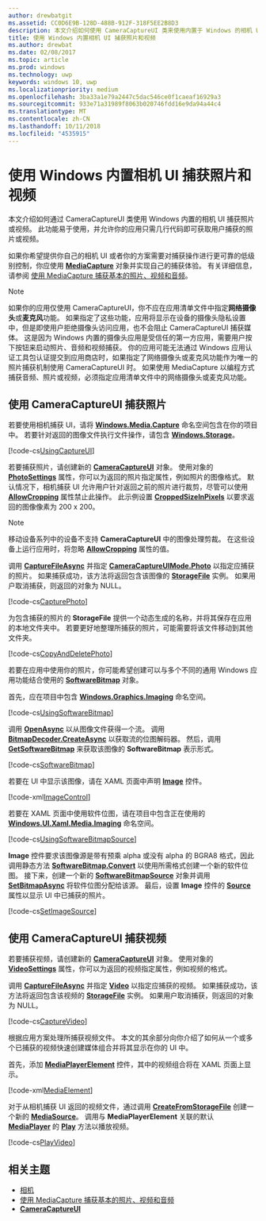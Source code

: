 ```yaml
---
author: drewbatgit
ms.assetid: CC0D6E9B-128D-488B-912F-318F5EE2B8D3
description: 本文介绍如何使用 CameraCaptureUI 类来使用内置于 Windows 的相机 UI 捕获照片或视频。
title: 使用 Windows 内置相机 UI 捕获照片和视频
ms.author: drewbat
ms.date: 02/08/2017
ms.topic: article
ms.prod: windows
ms.technology: uwp
keywords: windows 10, uwp
ms.localizationpriority: medium
ms.openlocfilehash: 3ba33a1e79a2447c5dac546ce0f1caeaf16929a3
ms.sourcegitcommit: 933e71a31989f8063b020746fdd16e9da94a44c4
ms.translationtype: MT
ms.contentlocale: zh-CN
ms.lasthandoff: 10/11/2018
ms.locfileid: "4535915"
---
```

# <a name="capture-photos-and-video-with-windows-built-in-camera-ui"></a>使用 Windows 内置相机 UI 捕获照片和视频



本文介绍如何通过 CameraCaptureUI 类使用 Windows 内置的相机 UI 捕获照片或视频。 此功能易于使用，并允许你的应用只需几行代码即可获取用户捕获的照片或视频。

如果你希望提供你自己的相机 UI 或者你的方案需要对捕获操作进行更可靠的低级别控制，你应使用 [**MediaCapture**](https://msdn.microsoft.com/library/windows/apps/br241124) 对象并实现自己的捕获体验。 有关详细信息，请参阅 [使用 MediaCapture 捕获基本的照片、视频和音频](basic-photo-video-and-audio-capture-with-MediaCapture.md)。

> [!NOTE]
> 如果你的应用仅使用 CameraCaptureUI，你不应在应用清单文件中指定**网络摄像头**或**麦克风**功能。 如果指定了这些功能，应用将显示在设备的摄像头隐私设置中，但是即使用户拒绝摄像头访问应用，也不会阻止 CameraCaptureUI 捕获媒体。 这是因为 Windows 内置的摄像头应用是受信任的第一方应用，需要用户按下按钮来启动照片、音频和视频捕获。 你的应用可能无法通过 Windows 应用认证工具包认证提交到应用商店时，如果指定了网络摄像头或麦克风功能作为唯一的照片捕获机制使用 CameraCaptureUI 时。
> 如果使用 MediaCapture 以编程方式捕获音频、照片或视频，必须指定应用清单文件中的网络摄像头或麦克风功能。

## <a name="capture-a-photo-with-cameracaptureui"></a>使用 CameraCaptureUI 捕获照片

若要使用相机捕获 UI，请将 [**Windows.Media.Capture**](https://msdn.microsoft.com/library/windows/apps/br226738) 命名空间包含在你的项目中。 若要针对返回的图像文件执行文件操作，请包含 [**Windows.Storage**](https://msdn.microsoft.com/library/windows/apps/br227346)。

[!code-cs[UsingCaptureUI](./code/CameraCaptureUIWin10/cs/MainPage.xaml.cs#SnippetUsingCaptureUI)]

若要捕获照片，请创建新的 [**CameraCaptureUI**](https://msdn.microsoft.com/library/windows/apps/br241030) 对象。 使用对象的 [**PhotoSettings**](https://msdn.microsoft.com/library/windows/apps/br241058) 属性，你可以为返回的照片指定属性，例如照片的图像格式。 默认情况下，相机捕获 UI 允许用户针对返回之前的照片进行裁剪，尽管可以使用 [**AllowCropping**](https://msdn.microsoft.com/library/windows/apps/br241042) 属性禁止此操作。 此示例设置 [**CroppedSizeInPixels**](https://msdn.microsoft.com/library/windows/apps/br241044) 以要求返回的图像像素为 200 x 200。

> [!NOTE]
> 移动设备系列中的设备不支持 **CameraCaptureUI** 中的图像处理剪裁。 在这些设备上运行应用时，将忽略 [**AllowCropping**](https://msdn.microsoft.com/library/windows/apps/br241042) 属性的值。

调用 [**CaptureFileAsync**](https://msdn.microsoft.com/library/windows/apps/br241057) 并指定 [**CameraCaptureUIMode.Photo**](https://msdn.microsoft.com/library/windows/apps/br241040) 以指定应捕获的照片。 如果捕获成功，该方法将返回包含该图像的 [**StorageFile**](https://msdn.microsoft.com/library/windows/apps/br227171) 实例。 如果用户取消捕获，则返回的对象为 NULL。

[!code-cs[CapturePhoto](./code/CameraCaptureUIWin10/cs/MainPage.xaml.cs#SnippetCapturePhoto)]

为包含捕获的照片的 **StorageFile** 提供一个动态生成的名称，并将其保存在应用的本地文件夹中。 若要更好地整理所捕获的照片，可能需要将该文件移动到其他文件夹。

[!code-cs[CopyAndDeletePhoto](./code/CameraCaptureUIWin10/cs/MainPage.xaml.cs#SnippetCopyAndDeletePhoto)]

若要在应用中使用你的照片，你可能希望创建可以与多个不同的通用 Windows 应用功能结合使用的 [**SoftwareBitmap**](https://msdn.microsoft.com/library/windows/apps/dn887358) 对象。

首先，应在项目中包含 [**Windows.Graphics.Imaging**](https://msdn.microsoft.com/library/windows/apps/br226400) 命名空间。

[!code-cs[UsingSoftwareBitmap](./code/CameraCaptureUIWin10/cs/MainPage.xaml.cs#SnippetUsingSoftwareBitmap)]

调用 [**OpenAsync**](https://msdn.microsoft.com/library/windows/apps/br227116) 以从图像文件获得一个流。 调用 [**BitmapDecoder.CreateAsync**](https://msdn.microsoft.com/library/windows/apps/br226182) 以获取流的位图解码器。 然后，调用 [**GetSoftwareBitmap**](https://msdn.microsoft.com/library/windows/apps/dn887332) 来获取该图像的 **SoftwareBitmap** 表示形式。

[!code-cs[SoftwareBitmap](./code/CameraCaptureUIWin10/cs/MainPage.xaml.cs#SnippetSoftwareBitmap)]

若要在 UI 中显示该图像，请在 XAML 页面中声明 [**Image**](https://msdn.microsoft.com/library/windows/apps/br242752) 控件。

[!code-xml[ImageControl](./code/CameraCaptureUIWin10/cs/MainPage.xaml#SnippetImageControl)]

若要在 XAML 页面中使用软件位图，请在项目中包含正在使用的 [**Windows.UI.Xaml.Media.Imaging**](https://msdn.microsoft.com/library/windows/apps/br243258) 命名空间。

[!code-cs[UsingSoftwareBitmapSource](./code/CameraCaptureUIWin10/cs/MainPage.xaml.cs#SnippetUsingSoftwareBitmapSource)]

**Image** 控件要求该图像源是带有预乘 alpha 或没有 alpha 的 BGRA8 格式，因此调用静态方法 [**SoftwareBitmap.Convert**](https://msdn.microsoft.com/library/windows/apps/dn887362) 以使用所需格式创建一个新的软件位图。 接下来，创建一个新的 [**SoftwareBitmapSource**](https://msdn.microsoft.com/library/windows/apps/dn997854) 对象并调用 [**SetBitmapAsync**](https://msdn.microsoft.com/library/windows/apps/dn997856) 将软件位图分配给该源。 最后，设置 **Image** 控件的 [**Source**](https://msdn.microsoft.com/library/windows/apps/br242760) 属性以显示 UI 中已捕获的照片。

[!code-cs[SetImageSource](./code/CameraCaptureUIWin10/cs/MainPage.xaml.cs#SnippetSetImageSource)]

## <a name="capture-a-video-with-cameracaptureui"></a>使用 CameraCaptureUI 捕获视频

若要捕获视频，请创建新的 [**CameraCaptureUI**](https://msdn.microsoft.com/library/windows/apps/br241030) 对象。 使用对象的 [**VideoSettings**](https://msdn.microsoft.com/library/windows/apps/br241059) 属性，你可以为返回的视频指定属性，例如视频的格式。

调用 [**CaptureFileAsync**](https://msdn.microsoft.com/library/windows/apps/br241057) 并指定 [**Video**](https://msdn.microsoft.com/library/windows/apps/br241059) 以指定应捕获的视频。 如果捕获成功，该方法将返回包含该视频的 [**StorageFile**](https://msdn.microsoft.com/library/windows/apps/br227171) 实例。 如果用户取消捕获，则返回的对象为 NULL。

[!code-cs[CaptureVideo](./code/CameraCaptureUIWin10/cs/MainPage.xaml.cs#SnippetCaptureVideo)]

根据应用方案处理所捕获视频文件。 本文的其余部分向你介绍了如何从一个或多个已捕获的视频快速创建媒体组合并将其显示在你的 UI 中。

首先，添加 [**MediaPlayerElement**](https://docs.microsoft.com/uwp/api/Windows.UI.Xaml.Controls.MediaPlayerElement) 控件，其中的视频组合将在 XAML 页面上显示。

[!code-xml[MediaElement](./code/CameraCaptureUIWin10/cs/MainPage.xaml#SnippetMediaElement)]


对于从相机捕获 UI 返回的视频文件，通过调用 **[CreateFromStorageFile](https://docs.microsoft.com/uwp/api/windows.media.core.mediasource.createfromstoragefile)** 创建一个新的 [**MediaSource**](https://docs.microsoft.com/uwp/api/windows.media.core.mediasource)。 调用与 **MediaPlayerElement** 关联的默认 **[MediaPlayer](https://docs.microsoft.com/uwp/api/windows.media.playback.mediaplayer)** 的 **[Play](https://docs.microsoft.com/uwp/api/windows.media.playback.mediaplayer.Play)** 方法以播放视频。

[!code-cs[PlayVideo](./code/CameraCaptureUIWin10/cs/MainPage.xaml.cs#SnippetPlayVideo)]
 

## <a name="related-topics"></a>相关主题

* [相机](camera.md)
* [使用 MediaCapture 捕获基本的照片、视频和音频](basic-photo-video-and-audio-capture-with-MediaCapture.md)
* [**CameraCaptureUI**](https://msdn.microsoft.com/library/windows/apps/br241030) 
 

 





